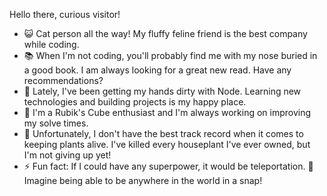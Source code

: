 

<!-- **fs98/fs98** is a ✨ _special_ ✨ repository because its `README.md` (this file) appears on your GitHub profile. -->

<!-- Here are some ideas to get you started: -->

Hello there, curious visitor!

- 😺 Cat person all the way! My fluffy feline friend is the best company while coding.
- 📚 When I'm not coding, you'll probably find me with my nose buried in a good book. I am always looking for a great new read. Have any recommendations?
- 🌱 Lately, I've been getting my hands dirty with Node. Learning new technologies and building projects is my happy place.
- 🧩 I'm a Rubik's Cube enthusiast and I'm always working on improving my solve times.
- 🌿 Unfortunately, I don't have the best track record when it comes to keeping plants alive. I've killed every houseplant I've ever owned, but I'm not giving up yet!
- ⚡ Fun fact: If I could have any superpower, it would be teleportation. 🦸‍ Imagine being able to be anywhere in the world in a snap!
